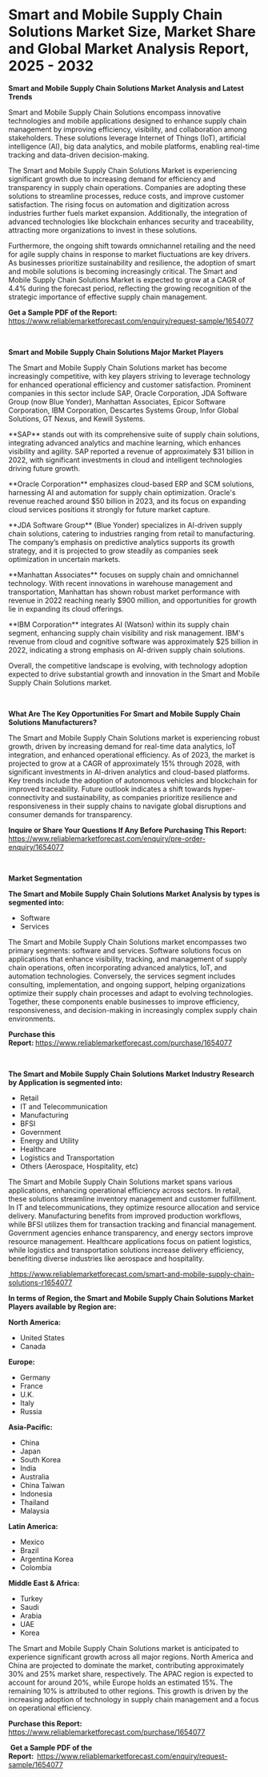 <p><h1>Smart and Mobile Supply Chain Solutions Market Size, Market Share and Global Market Analysis Report, 2025 - 2032</h1></p><p><strong>Smart and Mobile Supply Chain Solutions Market Analysis and Latest Trends</strong></p>
<p><p>Smart and Mobile Supply Chain Solutions encompass innovative technologies and mobile applications designed to enhance supply chain management by improving efficiency, visibility, and collaboration among stakeholders. These solutions leverage Internet of Things (IoT), artificial intelligence (AI), big data analytics, and mobile platforms, enabling real-time tracking and data-driven decision-making.</p><p>The Smart and Mobile Supply Chain Solutions Market is experiencing significant growth due to increasing demand for efficiency and transparency in supply chain operations. Companies are adopting these solutions to streamline processes, reduce costs, and improve customer satisfaction. The rising focus on automation and digitization across industries further fuels market expansion. Additionally, the integration of advanced technologies like blockchain enhances security and traceability, attracting more organizations to invest in these solutions.</p><p>Furthermore, the ongoing shift towards omnichannel retailing and the need for agile supply chains in response to market fluctuations are key drivers. As businesses prioritize sustainability and resilience, the adoption of smart and mobile solutions is becoming increasingly critical. The Smart and Mobile Supply Chain Solutions Market is expected to grow at a CAGR of 4.4% during the forecast period, reflecting the growing recognition of the strategic importance of effective supply chain management.</p></p>
<p><strong>Get a Sample PDF of the Report:&nbsp;</strong> <a href="https://www.reliablemarketforecast.com/enquiry/request-sample/1654077?utm_campaign=2988&utm_medium=2&utm_source=Github&utm_content=ia&utm_term=16042025&utm_id=smart-and-mobile-supply-chain-solutions">https://www.reliablemarketforecast.com/enquiry/request-sample/1654077</a></p>
<p>&nbsp;</p>
<p><strong>Smart and Mobile Supply Chain Solutions Major Market Players</strong></p>
<p><p>The Smart and Mobile Supply Chain Solutions market has become increasingly competitive, with key players striving to leverage technology for enhanced operational efficiency and customer satisfaction. Prominent companies in this sector include SAP, Oracle Corporation, JDA Software Group (now Blue Yonder), Manhattan Associates, Epicor Software Corporation, IBM Corporation, Descartes Systems Group, Infor Global Solutions, GT Nexus, and Kewill Systems.</p><p>**SAP** stands out with its comprehensive suite of supply chain solutions, integrating advanced analytics and machine learning, which enhances visibility and agility. SAP reported a revenue of approximately $31 billion in 2022, with significant investments in cloud and intelligent technologies driving future growth.</p><p>**Oracle Corporation** emphasizes cloud-based ERP and SCM solutions, harnessing AI and automation for supply chain optimization. Oracle's revenue reached around $50 billion in 2023, and its focus on expanding cloud services positions it strongly for future market capture.</p><p>**JDA Software Group** (Blue Yonder) specializes in AI-driven supply chain solutions, catering to industries ranging from retail to manufacturing. The company’s emphasis on predictive analytics supports its growth strategy, and it is projected to grow steadily as companies seek optimization in uncertain markets.</p><p>**Manhattan Associates** focuses on supply chain and omnichannel technology. With recent innovations in warehouse management and transportation, Manhattan has shown robust market performance with revenue in 2022 reaching nearly $900 million, and opportunities for growth lie in expanding its cloud offerings.</p><p>**IBM Corporation** integrates AI (Watson) within its supply chain segment, enhancing supply chain visibility and risk management. IBM's revenue from cloud and cognitive software was approximately $25 billion in 2022, indicating a strong emphasis on AI-driven supply chain solutions.</p><p>Overall, the competitive landscape is evolving, with technology adoption expected to drive substantial growth and innovation in the Smart and Mobile Supply Chain Solutions market.</p></p>
<p>&nbsp;</p>
<p><strong>What Are The Key Opportunities For Smart and Mobile Supply Chain Solutions Manufacturers?</strong></p>
<p><p>The Smart and Mobile Supply Chain Solutions market is experiencing robust growth, driven by increasing demand for real-time data analytics, IoT integration, and enhanced operational efficiency. As of 2023, the market is projected to grow at a CAGR of approximately 15% through 2028, with significant investments in AI-driven analytics and cloud-based platforms. Key trends include the adoption of autonomous vehicles and blockchain for improved traceability. Future outlook indicates a shift towards hyper-connectivity and sustainability, as companies prioritize resilience and responsiveness in their supply chains to navigate global disruptions and consumer demands for transparency.</p></p>
<p><strong>Inquire or Share Your Questions If Any Before Purchasing This Report:</strong> <a href="https://www.reliablemarketforecast.com/enquiry/pre-order-enquiry/1654077?utm_campaign=2988&utm_medium=2&utm_source=Github&utm_content=ia&utm_term=16042025&utm_id=smart-and-mobile-supply-chain-solutions">https://www.reliablemarketforecast.com/enquiry/pre-order-enquiry/1654077</a></p>
<p>&nbsp;</p>
<p><strong>Market Segmentation</strong></p>
<p><strong>The Smart and Mobile Supply Chain Solutions Market Analysis by types is segmented into:</strong></p>
<p><ul><li>Software</li><li>Services</li></ul></p>
<p><p>The Smart and Mobile Supply Chain Solutions market encompasses two primary segments: software and services. Software solutions focus on applications that enhance visibility, tracking, and management of supply chain operations, often incorporating advanced analytics, IoT, and automation technologies. Conversely, the services segment includes consulting, implementation, and ongoing support, helping organizations optimize their supply chain processes and adapt to evolving technologies. Together, these components enable businesses to improve efficiency, responsiveness, and decision-making in increasingly complex supply chain environments.</p></p>
<p><strong>Purchase this Report:&nbsp;</strong><a href="https://www.reliablemarketforecast.com/purchase/1654077?utm_campaign=2988&utm_medium=2&utm_source=Github&utm_content=ia&utm_term=16042025&utm_id=smart-and-mobile-supply-chain-solutions">https://www.reliablemarketforecast.com/purchase/1654077</a></p>
<p>&nbsp;</p>
<p><strong>The Smart and Mobile Supply Chain Solutions Market Industry Research by Application is segmented into:</strong></p>
<p><ul><li>Retail</li><li>IT and Telecommunication</li><li>Manufacturing</li><li>BFSI</li><li>Government</li><li>Energy and Utility</li><li>Healthcare</li><li>Logistics and Transportation</li><li>Others (Aerospace, Hospitality, etc)</li></ul></p>
<p><p>The Smart and Mobile Supply Chain Solutions market spans various applications, enhancing operational efficiency across sectors. In retail, these solutions streamline inventory management and customer fulfillment. In IT and telecommunications, they optimize resource allocation and service delivery. Manufacturing benefits from improved production workflows, while BFSI utilizes them for transaction tracking and financial management. Government agencies enhance transparency, and energy sectors improve resource management. Healthcare applications focus on patient logistics, while logistics and transportation solutions increase delivery efficiency, benefiting diverse industries like aerospace and hospitality.</p></p>
<p><a href="https://www.reliablemarketforecast.com/smart-and-mobile-supply-chain-solutions-r1654077?utm_campaign=2988&utm_medium=2&utm_source=Github&utm_content=ia&utm_term=16042025&utm_id=smart-and-mobile-supply-chain-solutions">&nbsp;https://www.reliablemarketforecast.com/smart-and-mobile-supply-chain-solutions-r1654077</a></p>
<p><strong>In terms of Region, the Smart and Mobile Supply Chain Solutions Market Players available by Region are:</strong></p>
<p>
    <p> <strong> North America: </strong>
        <ul>
            <li>United States</li>
            <li>Canada</li>
        </ul>
        </p> 
    <p> <strong> Europe: </strong>
        <ul>
            <li>Germany</li>
            <li>France</li>
            <li>U.K.</li>
            <li>Italy</li>
            <li>Russia</li>
        </ul>
        </p> 
    <p> <strong> Asia-Pacific: </strong>
        <ul>
            <li>China</li>
            <li>Japan</li>
            <li>South Korea</li>
            <li>India</li>
            <li>Australia</li>
            <li>China Taiwan</li>
            <li>Indonesia</li>
            <li>Thailand</li>
            <li>Malaysia</li>
        </ul>
        </p> 
    <p> <strong> Latin America: </strong>
        <ul>
            <li>Mexico</li>
            <li>Brazil</li>
            <li>Argentina Korea</li>
            <li>Colombia</li>
        </ul>
        </p> 
    <p> <strong> Middle East & Africa: </strong>
        <ul>
            <li>Turkey</li>
            <li>Saudi</li>
            <li>Arabia</li>
            <li>UAE</li>
            <li>Korea</li>
        </ul>
    </p>
    </p>
<p><p>The Smart and Mobile Supply Chain Solutions market is anticipated to experience significant growth across all major regions. North America and China are projected to dominate the market, contributing approximately 30% and 25% market share, respectively. The APAC region is expected to account for around 20%, while Europe holds an estimated 15%. The remaining 10% is attributed to other regions. This growth is driven by the increasing adoption of technology in supply chain management and a focus on operational efficiency.</p></p>
<p><strong>Purchase this Report: </strong><a href="https://www.reliablemarketforecast.com/purchase/1654077?utm_campaign=2988&utm_medium=2&utm_source=Github&utm_content=ia&utm_term=16042025&utm_id=smart-and-mobile-supply-chain-solutions">https://www.reliablemarketforecast.com/purchase/1654077</a></p>
<p>&nbsp;<strong>Get a Sample PDF of the Report:&nbsp;&nbsp;</strong><a href="https://www.reliablemarketforecast.com/enquiry/request-sample/1654077?utm_campaign=2988&utm_medium=2&utm_source=Github&utm_content=ia&utm_term=16042025&utm_id=smart-and-mobile-supply-chain-solutions">https://www.reliablemarketforecast.com/enquiry/request-sample/1654077</a></p>
<p><strong></strong></p>
<p><p></p><p></p><p></p></p>